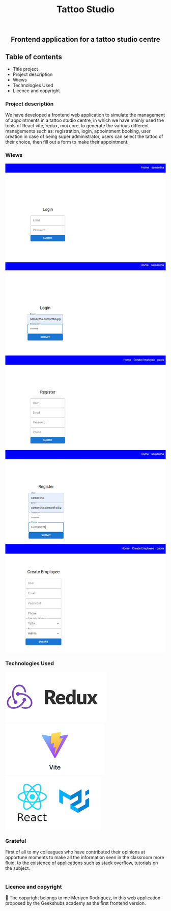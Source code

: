 <h1 align="center">Tattoo Studio</h1>​
​
<h2 align="center">Frontend application for a tattoo studio centre</h2>

## Table of contents
- Title project
- Project description
- Wiews
- Technologies Used
- Licence and copyright

### Project descriptión
We have developed a frontend web application to simulate the management of appointments in a tattoo studio centre, in which we have mainly used the tools of React vite, redux, mui core, to generate the various different managements such as: registration, login, appointment booking, user creation in case of being super administrator, users can select the tattoo of their choice, then fill out a form to make their appointment.

### Wiews
![Login](./src/assets/imag/login.JPG)
![Login_with_date](./src/assets/imag/loginWithdate.JPG)
![Register](./src/assets/imag/register.JPG)
![Register_with_date](./src/assets/imag/registerwithDate.JPG)
![Create_employees](./src/assets/imag/superAdminCreateEmployees.JPG)

### Technologies Used
![Redux](./src/assets/imag/redux.png)
![Vite](./src/assets/imag/vite.png)
![React_Mui](./src/assets/imag/react_muiMaterial.png)


### Grateful
First of all to my colleagues who have contributed their opinions at opportune moments to make all the information seen in the classroom more fluid, to the existence of applications such as stack overflow, tutorials on the subject.  
​
### Licence and copyright

📝 The copyright belongs to me Meriyen Rodríguez, in this web application proposed by the Geekshubs academy as the first frontend version.

